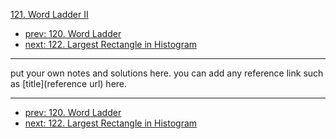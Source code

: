 [121. Word Ladder II](http://www.lintcode.com/problem/word-ladder-ii)

- [prev: 120. Word Ladder](120-word-ladder.md)
- [next: 122. Largest Rectangle in Histogram](122-largest-rectangle-in-histogram.md)

---

put your own notes and solutions here.
you can add any reference link such as [title](reference url) here.

---

- [prev: 120. Word Ladder](120-word-ladder.md)
- [next: 122. Largest Rectangle in Histogram](122-largest-rectangle-in-histogram.md)
